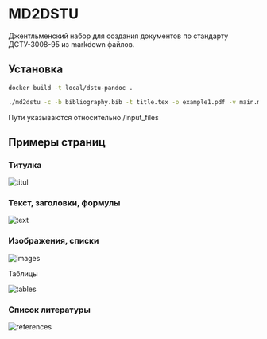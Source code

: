 # MD2DSTU
Джентльменский набор для создания документов по стандарту ДСТУ-3008-95 из markdown файлов.

## Установка

```bash
docker build -t local/dstu-pandoc .

./md2dstu -c -b bibliography.bib -t title.tex -o example1.pdf -v main.md
```

Пути указываются относительно /input_files

## Примеры страниц

### Титулка

![titul](https://github.com/vangaa/markdown-dstu-3008-95/blob/master/images/title.png)

### Текст, заголовки, формулы

![text](https://github.com/vangaa/markdown-dstu-3008-95/blob/master/images/part.png)

### Изображения, списки

![images](https://github.com/vangaa/markdown-dstu-3008-95/blob/master/images/images.png)

Таблицы

![tables](https://github.com/vangaa/markdown-dstu-3008-95/blob/master/images/tables.png)

### Список литературы

![references](https://github.com/vangaa/markdown-dstu-3008-95/blob/master/images/literature.png)
